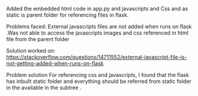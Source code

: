 

Added the embedded html code in app.py and javascripts and Css  and as static is parent folder for referencing files in flask.

Problems faced: External javascripts files are not added when runs on flask
.Was not able to access the javascripts images and css referenced in html file from the parent folder


Solution worked on:
https://stackoverflow.com/questions/14711552/external-javascript-file-is-not-getting-added-when-runs-on-flask



Problem solution
For referencing css and javascripts, I found that the flask has inbuilt static folder and everything should be referred from static folder in the available in the subtree .


